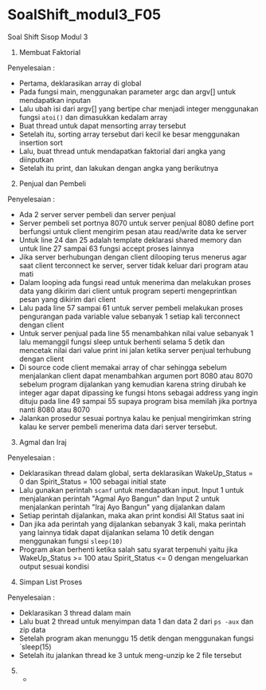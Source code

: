 # SoalShift_modul3_F05
Soal Shift Sisop Modul 3

1. Membuat Faktorial

Penyelesaian :
- Pertama, deklarasikan array di global
- Pada fungsi main, menggunakan parameter argc dan argv[] untuk mendapatkan inputan
- Lalu ubah isi dari argv[] yang bertipe char menjadi integer menggunakan fungsi `atoi()` dan dimasukkan kedalam array
- Buat thread untuk dapat mensorting array tersebut
- Setelah itu, sorting array tersebut dari kecil ke besar menggunakan insertion sort
- Lalu, buat thread untuk mendapatkan faktorial dari angka yang diinputkan
- Setelah itu print, dan lakukan dengan angka yang berikutnya

2. Penjual dan Pembeli

Penyelesaian :
- Ada 2 server server pembeli dan server penjual 
- Server pembeli set portnya 8070 untuk server penjual 8080 define port berfungsi untuk client mengirim pesan atau read/write data ke server 
- Untuk line 24 dan 25 adalah template deklarasi shared memory dan untuk line 27 sampai 63 fungsi accept proses lainnya 
- Jika server berhubungan dengan client dilooping terus menerus agar saat client terconnect ke server, server tidak keluar dari program atau mati 
- Dalam looping ada fungsi read untuk menerima dan melakukan proses data yang dikirim dari client untuk program seperti mengeprintkan pesan yang dikirim dari client 
- Lalu pada line 57 sampai 61 untuk server pembeli melakukan proses pengurangan pada variable value sebanyak 1 setiap kali terconnect dengan client 
- Untuk server penjual pada line 55 menambahkan nilai value sebanyak 1 lalu memanggil fungsi sleep untuk berhenti selama 5 detik dan mencetak nilai dari value print ini jalan ketika server penjual terhubung dengan client 
- Di source code client memakai array of char sehingga sebelum menjalankan client dapat menambahkan argumen port 8080 atau 8070 sebelum program dijalankan yang kemudian karena string dirubah ke integer agar dapat dipassing ke fungsi htons sebagai address yang ingin dituju pada line 49 sampai 55 supaya program bisa memilah jika portnya nanti 8080 atau 8070 
- Jalankan prosedur sesuai portnya kalau ke penjual mengirimkan string kalau ke server pembeli menerima data dari server tersebut.

3. Agmal dan Iraj

Penyelesaian :
- Deklarasikan thread dalam global, serta deklarasikan WakeUp_Status = 0 dan Spirit_Status = 100 sebagai initial state
- Lalu gunakan perintah `scanf` untuk mendapatkan input. Input 1 untuk menjalankan perintah "Agmal Ayo Bangun" dan Input 2 untuk menjalankan perintah "Iraj Ayo Bangun" yang dijalankan dalam
- Setiap perintah dijalankan, maka akan print kondisi All Status saat ini
- Dan jika ada perintah yang dijalankan sebanyak 3 kali, maka perintah yang lainnya tidak dapat dijalankan selama 10 detik dengan menggunakan fungsi `sleep(10)`
- Program akan berhenti ketika salah satu syarat terpenuhi yaitu jika WakeUp_Status >= 100 atau Spirit_Status <= 0 dengan mengeluarkan output sesuai kondisi

4. Simpan List Proses

Penyelesaian :
- Deklarasikan 3 thread dalam main
- Lalu buat 2 thread untuk menyimpan data 1 dan data 2 dari `ps -aux` dan zip data
- Setelah program akan menunggu 15 detik dengan menggunakan fungsi `sleep(15)
- Setelah itu jalankan thread ke 3 untuk meng-unzip ke 2 file tersebut

5. -

